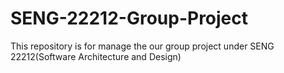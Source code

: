 # SENG-22212-Group-Project
This repository is for manage the our group project under SENG 22212(Software Architecture and Design)
